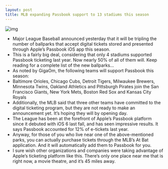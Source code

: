 ```yaml
---
layout: post
title: MLB expanding Passbook support to 13 stadiums this season
---
```

![img](http://media.idownloadblog.com/wp-content/uploads/2012/10/20120919-192752-600x450.jpg)
* Major League Baseball announced yesterday that it will be tripling the number of ballparks that accept digital tickets stored and presented through Apple’s Passbook iOS app this season.
* This is a fairly big deal, considering that only 4 stadiums supported Passbook ticketing last year. Now nearly 50% of all of them will. Keep reading for a complete list of the new ballparks…
* As noted by GigaOm, the following teams will support Passbook this season:
* Baltimore Orioles, Chicago Cubs, Detroit Tigers, Milwaukee Brewers, Minnesota Twins, Oakland Athletics and Pittsburgh Pirates join the San Francisco Giants, New York Mets, Boston Red Sox and Kansas City Royals
* Additionally, the MLB said that three other teams have committed to the digital ticketing program, but they are not ready to make an announcement yet. It’s hoping they will by opening day.
* The League has been at the forefront of Apple’s Passbook platform since it debuted with iOS 6 last fall, and has seen impressive results. It says Passbook accounted for 12% of e-tickets last year.
* Anyway, for those of you who live near one of the above-mentioned parks, you can actually purchase tickets through the MLB’s At Bat application. And it will automatically add them to Passbook for you.
* I sure wish other organizations and companies were taking advantage of Apple’s ticketing platform like this. There’s only one place near me that is right now, a movie theatre, and it’s 45 miles away.

